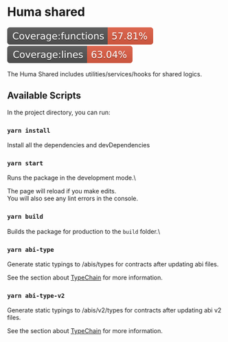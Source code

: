 # Huma shared

![Badge functions](coverage/badge-functions.svg) ![Badge lines](coverage/badge-lines.svg)

The Huma Shared includes utilities/services/hooks for shared logics.

## Available Scripts

In the project directory, you can run:

### `yarn install`

Install all the dependencies and devDependencies

### `yarn start`

Runs the package in the development mode.\

The page will reload if you make edits.\
You will also see any lint errors in the console.

### `yarn build`

Builds the package for production to the `build` folder.\

### `yarn abi-type`

Generate static typings to /abis/types for contracts after updating abi files.

See the section about [TypeChain](https://github.com/dethcrypto/TypeChain) for more information.

### `yarn abi-type-v2`

Generate static typings to /abis/v2/types for contracts after updating abi v2 files.

See the section about [TypeChain](https://github.com/dethcrypto/TypeChain) for more information.
